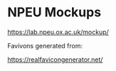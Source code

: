 NPEU Mockups
============

https://lab.npeu.ox.ac.uk/mockup/

Favivons generated from:

https://realfavicongenerator.net/
